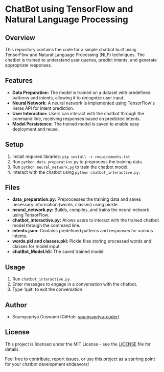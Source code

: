 # ChatBot using TensorFlow and Natural Language Processing

## Overview
This repository contains the code for a simple chatbot built using TensorFlow and Natural Language Processing (NLP) techniques. The chatbot is trained to understand user queries, predict intents, and generate appropriate responses.

## Features
- **Data Preparation:** The model is trained on a dataset with predefined patterns and intents, allowing it to recognize user input.
- **Neural Network:** A neural network is implemented using TensorFlow's Keras API for intent prediction.
- **User Interaction:** Users can interact with the chatbot through the command line, receiving responses based on predicted intents.
- **Model Persistence:** The trained model is saved to enable easy deployment and reuse.

## Setup
1. Install required libraries: `pip install -r requirements.txt`
2. Run `python data_preparation.py` to preprocess the training data.
3. Run `python neural_network.py` to train the chatbot model.
4. Interact with the chatbot using `python chatbot_interactive.py`.

## Files
- **data_preparation.py:** Preprocesses the training data and saves necessary information (words, classes) using pickle.
- **neural_network.py:** Builds, compiles, and trains the neural network using TensorFlow.
- **chatbot_interactive.py:** Allows users to interact with the trained chatbot model through the command line.
- **intents.json:** Contains predefined patterns and responses for various intents.
- **words.pkl and classes.pkl:** Pickle files storing processed words and classes for model input.
- **chatBot_Model.h5:** The saved trained model.

## Usage
1. Run `chatbot_interactive.py`.
2. Enter messages to engage in a conversation with the chatbot.
3. Type 'quit' to exit the conversation.

## Author
- Soumyapriya Goswami (GitHub: [soumyapriya-coder](https://github.com/soumyapriya-coder))

## License
This project is licensed under the MIT License - see the [LICENSE](LICENSE) file for details.

Feel free to contribute, report issues, or use this project as a starting point for your chatbot development endeavors!
